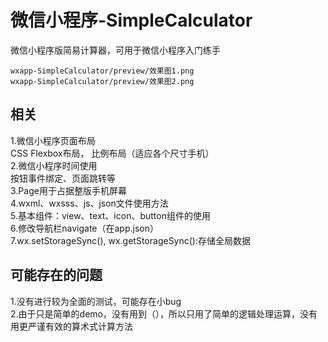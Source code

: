 # 微信小程序-SimpleCalculator
微信小程序版简易计算器，可用于微信小程序入门练手

    wxapp-SimpleCalculator/preview/效果图1.png
    wxapp-SimpleCalculator/preview/效果图2.png
        

## 相关
 1.微信小程序页面布局<br>
    CSS Flexbox布局， 比例布局（适应各个尺寸手机）<br>
 2.微信小程序时间使用<br>
    按钮事件绑定、页面跳转等<br>
 3.Page用于占据整版手机屏幕<br>
 4.wxml、wxsss、js、json文件使用方法<br>
 5.基本组件：view、text、icon、button组件的使用<br>
 6.修改导航栏navigate（在app.json）<br>
 7.wx.setStorageSync(), wx.getStorageSync():存储全局数据
 
 ## 可能存在的问题
 1.没有进行较为全面的测试，可能存在小bug<br>
 2.由于只是简单的demo，没有用到（），所以只用了简单的逻辑处理运算，没有用更严谨有效的算术式计算方法
